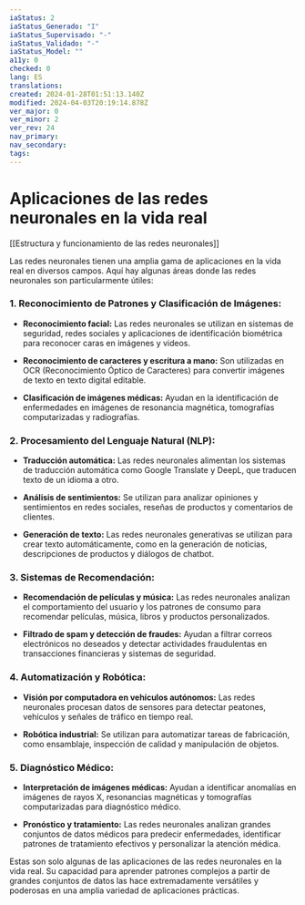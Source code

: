 ```yaml
---
iaStatus: 2
iaStatus_Generado: "I"
iaStatus_Supervisado: "-"
iaStatus_Validado: "-"
iaStatus_Model: ""
a11y: 0
checked: 0
lang: ES
translations: 
created: 2024-01-28T01:51:13.140Z
modified: 2024-04-03T20:19:14.878Z
ver_major: 0
ver_minor: 2
ver_rev: 24
nav_primary: 
nav_secondary: 
tags:
---
```

# Aplicaciones de las redes neuronales en la vida real

[[Estructura y funcionamiento de las  redes neuronales]]

Las redes neuronales tienen una amplia gama de aplicaciones en la vida real en diversos campos. Aquí hay algunas áreas donde las redes neuronales son particularmente útiles:

### 1. Reconocimiento de Patrones y Clasificación de Imágenes:

- **Reconocimiento facial:** Las redes neuronales se utilizan en sistemas de seguridad, redes sociales y aplicaciones de identificación biométrica para reconocer caras en imágenes y videos.
  
- **Reconocimiento de caracteres y escritura a mano:** Son utilizadas en OCR (Reconocimiento Óptico de Caracteres) para convertir imágenes de texto en texto digital editable.

- **Clasificación de imágenes médicas:** Ayudan en la identificación de enfermedades en imágenes de resonancia magnética, tomografías computarizadas y radiografías.

### 2. Procesamiento del Lenguaje Natural (NLP):

- **Traducción automática:** Las redes neuronales alimentan los sistemas de traducción automática como Google Translate y DeepL, que traducen texto de un idioma a otro.

- **Análisis de sentimientos:** Se utilizan para analizar opiniones y sentimientos en redes sociales, reseñas de productos y comentarios de clientes.

- **Generación de texto:** Las redes neuronales generativas se utilizan para crear texto automáticamente, como en la generación de noticias, descripciones de productos y diálogos de chatbot.

### 3. Sistemas de Recomendación:

- **Recomendación de películas y música:** Las redes neuronales analizan el comportamiento del usuario y los patrones de consumo para recomendar películas, música, libros y productos personalizados.

- **Filtrado de spam y detección de fraudes:** Ayudan a filtrar correos electrónicos no deseados y detectar actividades fraudulentas en transacciones financieras y sistemas de seguridad.

### 4. Automatización y Robótica:

- **Visión por computadora en vehículos autónomos:** Las redes neuronales procesan datos de sensores para detectar peatones, vehículos y señales de tráfico en tiempo real.

- **Robótica industrial:** Se utilizan para automatizar tareas de fabricación, como ensamblaje, inspección de calidad y manipulación de objetos.

### 5. Diagnóstico Médico:

- **Interpretación de imágenes médicas:** Ayudan a identificar anomalías en imágenes de rayos X, resonancias magnéticas y tomografías computarizadas para diagnóstico médico.

- **Pronóstico y tratamiento:** Las redes neuronales analizan grandes conjuntos de datos médicos para predecir enfermedades, identificar patrones de tratamiento efectivos y personalizar la atención médica.

Estas son solo algunas de las aplicaciones de las redes neuronales en la vida real. Su capacidad para aprender patrones complejos a partir de grandes conjuntos de datos las hace extremadamente versátiles y poderosas en una amplia variedad de aplicaciones prácticas.